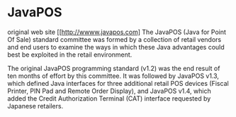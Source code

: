 JavaPOS
=======

original web site [[http://wwww.javapos.com]
The JavaPOS (Java for Point Of Sale) standard committee was formed by a collection of retail vendors 
and end users to examine the ways in which these Java advantages could best be exploited in the retail environment.  

The original JavaPOS programming standard (v1.2) was the end result of ten months of effort by this committee. 
It was followed by JavaPOS v1.3, which defined Java interfaces for three additional retail POS devices (Fiscal Printer, PIN Pad and Remote Order Display), 
and JavaPOS v1.4, which added the Credit Authorization Terminal (CAT) interface requested by Japanese retailers.
